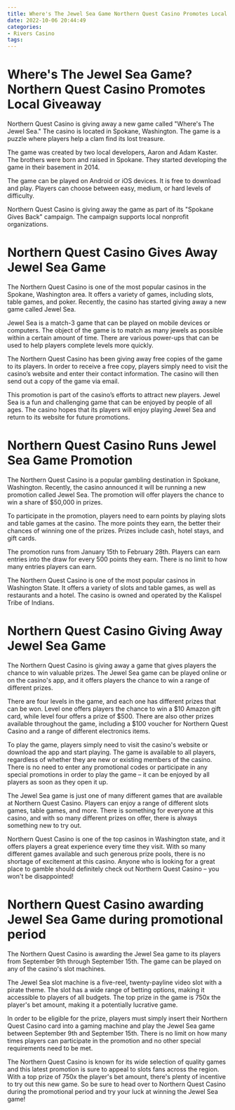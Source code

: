 ```yaml
---
title: Where's The Jewel Sea Game Northern Quest Casino Promotes Local Giveaway
date: 2022-10-06 20:44:49
categories:
- Rivers Casino
tags:
---
```



#  Where's The Jewel Sea Game? Northern Quest Casino Promotes Local Giveaway

Northern Quest Casino is giving away a new game called "Where's The Jewel Sea." The casino is located in Spokane, Washington. The game is a puzzle where players help a clam find its lost treasure.

The game was created by two local developers, Aaron and Adam Kaster. The brothers were born and raised in Spokane. They started developing the game in their basement in 2014.

The game can be played on Android or iOS devices. It is free to download and play. Players can choose between easy, medium, or hard levels of difficulty.

 Northern Quest Casino is giving away the game as part of its "Spokane Gives Back" campaign. The campaign supports local nonprofit organizations.

#  Northern Quest Casino Gives Away Jewel Sea Game

The Northern Quest Casino is one of the most popular casinos in the Spokane, Washington area. It offers a variety of games, including slots, table games, and poker. Recently, the casino has started giving away a new game called Jewel Sea.

Jewel Sea is a match-3 game that can be played on mobile devices or computers. The object of the game is to match as many jewels as possible within a certain amount of time. There are various power-ups that can be used to help players complete levels more quickly.

The Northern Quest Casino has been giving away free copies of the game to its players. In order to receive a free copy, players simply need to visit the casino’s website and enter their contact information. The casino will then send out a copy of the game via email.

This promotion is part of the casino’s efforts to attract new players. Jewel Sea is a fun and challenging game that can be enjoyed by people of all ages. The casino hopes that its players will enjoy playing Jewel Sea and return to its website for future promotions.

#  Northern Quest Casino Runs Jewel Sea Game Promotion

The Northern Quest Casino is a popular gambling destination in Spokane, Washington. Recently, the casino announced it will be running a new promotion called Jewel Sea. The promotion will offer players the chance to win a share of $50,000 in prizes.

To participate in the promotion, players need to earn points by playing slots and table games at the casino. The more points they earn, the better their chances of winning one of the prizes. Prizes include cash, hotel stays, and gift cards.

The promotion runs from January 15th to February 28th. Players can earn entries into the draw for every 500 points they earn. There is no limit to how many entries players can earn.

The Northern Quest Casino is one of the most popular casinos in Washington State. It offers a variety of slots and table games, as well as restaurants and a hotel. The casino is owned and operated by the Kalispel Tribe of Indians.

#  Northern Quest Casino Giving Away Jewel Sea Game

The Northern Quest Casino is giving away a game that gives players the chance to win valuable prizes. The Jewel Sea game can be played online or on the casino's app, and it offers players the chance to win a range of different prizes.

There are four levels in the game, and each one has different prizes that can be won. Level one offers players the chance to win a $10 Amazon gift card, while level four offers a prize of $500. There are also other prizes available throughout the game, including a $100 voucher for Northern Quest Casino and a range of different electronics items.

To play the game, players simply need to visit the casino's website or download the app and start playing. The game is available to all players, regardless of whether they are new or existing members of the casino. There is no need to enter any promotional codes or participate in any special promotions in order to play the game – it can be enjoyed by all players as soon as they open it up.

The Jewel Sea game is just one of many different games that are available at Northern Quest Casino. Players can enjoy a range of different slots games, table games, and more. There is something for everyone at this casino, and with so many different prizes on offer, there is always something new to try out.

Northern Quest Casino is one of the top casinos in Washington state, and it offers players a great experience every time they visit. With so many different games available and such generous prize pools, there is no shortage of excitement at this casino. Anyone who is looking for a great place to gamble should definitely check out Northern Quest Casino – you won't be disappointed!

#  Northern Quest Casino awarding Jewel Sea Game during promotional period

The Northern Quest Casino is awarding the Jewel Sea game to its players from September 9th through September 15th. The game can be played on any of the casino's slot machines.

The Jewel Sea slot machine is a five-reel, twenty-payline video slot with a pirate theme. The slot has a wide range of betting options, making it accessible to players of all budgets. The top prize in the game is 750x the player's bet amount, making it a potentially lucrative game.

In order to be eligible for the prize, players must simply insert their Northern Quest Casino card into a gaming machine and play the Jewel Sea game between September 9th and September 15th. There is no limit on how many times players can participate in the promotion and no other special requirements need to be met.

The Northern Quest Casino is known for its wide selection of quality games and this latest promotion is sure to appeal to slots fans across the region. With a top prize of 750x the player's bet amount, there's plenty of incentive to try out this new game. So be sure to head over to Northern Quest Casino during the promotional period and try your luck at winning the Jewel Sea game!